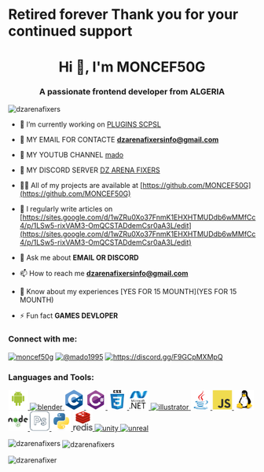 # Retired forever Thank you for your continued support
<h1 align="center">Hi 👋, I'm MONCEF50G</h1>
<h3 align="center">A passionate frontend developer from ALGERIA</h3>

<p align="left"> <img src="https://komarev.com/ghpvc/?username=dzarenafixers&label=Profile%20views&color=0e75b6&style=flat" alt="dzarenafixers" /> </p>


- 🔭 I’m currently working on [PLUGINS SCPSL](https://github.com/MONCEF50G/SCP-035)

- 🌱 MY EMAIL FOR CONTACTE **dzarenafixersinfo@gmail.com**

- 👯 MY YOUTUB CHANNEL [mado](https://www.youtube.com/@mado1995)

- 🤝 MY DISCORD SERVER [DZ ARENA FIXERS](https://discord.gg/F9GCpMXMpQ)

- 👨‍💻 All of my projects are available at [https://github.com/MONCEF50G](https://github.com/MONCEF50G)

- 📝 I regularly write articles on [https://sites.google.com/d/1wZRu0Xo37FnmK1EHXHTMUDdb6wMMfCc4/p/1LSw5-rixVAM3-OmQCSTADdemCsr0aA3L/edit](https://sites.google.com/d/1wZRu0Xo37FnmK1EHXHTMUDdb6wMMfCc4/p/1LSw5-rixVAM3-OmQCSTADdemCsr0aA3L/edit)

- 💬 Ask me about **EMAIL OR DISCORD**

- 📫 How to reach me **dzarenafixersinfo@gmail.com**

- 📄 Know about my experiences [YES FOR 15 MOUNTH](YES FOR 15 MOUNTH)

- ⚡ Fun fact **GAMES DEVLOPER**

<h3 align="left">Connect with me:</h3>
<p align="left">
<a href="https://dev.to/moncef50g" target="blank"><img align="center" src="https://raw.githubusercontent.com/rahuldkjain/github-profile-readme-generator/master/src/images/icons/Social/devto.svg" alt="moncef50g" height="30" width="40" /></a>
<a href="https://www.youtube.com/c/@mado1995" target="blank"><img align="center" src="https://raw.githubusercontent.com/rahuldkjain/github-profile-readme-generator/master/src/images/icons/Social/youtube.svg" alt="@mado1995" height="30" width="40" /></a>
<a href="https://discord.gg/https://discord.gg/F9GCpMXMpQ" target="blank"><img align="center" src="https://raw.githubusercontent.com/rahuldkjain/github-profile-readme-generator/master/src/images/icons/Social/discord.svg" alt="https://discord.gg/F9GCpMXMpQ" height="30" width="40" /></a>
</p>

<h3 align="left">Languages and Tools:</h3>
<p align="left"> <a href="https://developer.android.com" target="_blank" rel="noreferrer"> <img src="https://raw.githubusercontent.com/devicons/devicon/master/icons/android/android-original-wordmark.svg" alt="android" width="40" height="40"/> </a> <a href="https://www.blender.org/" target="_blank" rel="noreferrer"> <img src="https://download.blender.org/branding/community/blender_community_badge_white.svg" alt="blender" width="40" height="40"/> </a> <a href="https://www.w3schools.com/cpp/" target="_blank" rel="noreferrer"> <img src="https://raw.githubusercontent.com/devicons/devicon/master/icons/cplusplus/cplusplus-original.svg" alt="cplusplus" width="40" height="40"/> </a> <a href="https://www.w3schools.com/cs/" target="_blank" rel="noreferrer"> <img src="https://raw.githubusercontent.com/devicons/devicon/master/icons/csharp/csharp-original.svg" alt="csharp" width="40" height="40"/> </a> <a href="https://www.w3schools.com/css/" target="_blank" rel="noreferrer"> <img src="https://raw.githubusercontent.com/devicons/devicon/master/icons/css3/css3-original-wordmark.svg" alt="css3" width="40" height="40"/> </a> <a href="https://dotnet.microsoft.com/" target="_blank" rel="noreferrer"> <img src="https://raw.githubusercontent.com/devicons/devicon/master/icons/dot-net/dot-net-original-wordmark.svg" alt="dotnet" width="40" height="40"/> </a> <a href="https://www.adobe.com/in/products/illustrator.html" target="_blank" rel="noreferrer"> <img src="https://www.vectorlogo.zone/logos/adobe_illustrator/adobe_illustrator-icon.svg" alt="illustrator" width="40" height="40"/> </a> <a href="https://www.java.com" target="_blank" rel="noreferrer"> <img src="https://raw.githubusercontent.com/devicons/devicon/master/icons/java/java-original.svg" alt="java" width="40" height="40"/> </a> <a href="https://developer.mozilla.org/en-US/docs/Web/JavaScript" target="_blank" rel="noreferrer"> <img src="https://raw.githubusercontent.com/devicons/devicon/master/icons/javascript/javascript-original.svg" alt="javascript" width="40" height="40"/> </a> <a href="https://www.linux.org/" target="_blank" rel="noreferrer"> <img src="https://raw.githubusercontent.com/devicons/devicon/master/icons/linux/linux-original.svg" alt="linux" width="40" height="40"/> </a> <a href="https://nodejs.org" target="_blank" rel="noreferrer"> <img src="https://raw.githubusercontent.com/devicons/devicon/master/icons/nodejs/nodejs-original-wordmark.svg" alt="nodejs" width="40" height="40"/> </a> <a href="https://www.photoshop.com/en" target="_blank" rel="noreferrer"> <img src="https://raw.githubusercontent.com/devicons/devicon/master/icons/photoshop/photoshop-line.svg" alt="photoshop" width="40" height="40"/> </a> <a href="https://www.python.org" target="_blank" rel="noreferrer"> <img src="https://raw.githubusercontent.com/devicons/devicon/master/icons/python/python-original.svg" alt="python" width="40" height="40"/> </a> <a href="https://redis.io" target="_blank" rel="noreferrer"> <img src="https://raw.githubusercontent.com/devicons/devicon/master/icons/redis/redis-original-wordmark.svg" alt="redis" width="40" height="40"/> </a> <a href="https://unity.com/" target="_blank" rel="noreferrer"> <img src="https://www.vectorlogo.zone/logos/unity3d/unity3d-icon.svg" alt="unity" width="40" height="40"/> </a> <a href="https://unrealengine.com/" target="_blank" rel="noreferrer"> <img src="https://raw.githubusercontent.com/kenangundogan/fontisto/036b7eca71aab1bef8e6a0518f7329f13ed62f6b/icons/svg/brand/unreal-engine.svg" alt="unreal" width="40" height="40"/> </a> </p>

<p><img align="left" src="https://github-readme-stats.vercel.app/api/top-langs?username=dzarenafixers&show_icons=true&locale=en&layout=compact" alt="dzarenafixers" /></p>

<p>&nbsp;<img align="center" src="https://github-readme-stats.vercel.app/api?username=dzarenafixers&show_icons=true&locale=en" alt="dzarenafixers" /></p>

<p><img align="center" src="https://github-readme-streak-stats.herokuapp.com/?user=dzarenafixers&" alt="dzarenafixer" /></p>
